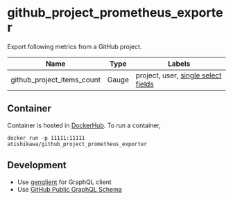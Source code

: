 # github_project_prometheus_exporter

Export following metrics from a GitHub project.

| Name                       | Type  | Labels                                                                                                                                                       |
| -------------------------- | ----- | ------------------------------------------------------------------------------------------------------------------------------------------------------------ |
| github_project_items_count | Gauge | project, user, [single select fields](https://docs.github.com/en/issues/planning-and-tracking-with-projects/understanding-fields/about-single-select-fields) |

## Container

Container is hosted in [DockerHub](https://hub.docker.com/r/atishikawa/github_project_prometheus_exporter).
To run a container,

```shell
docker run -p 11111:11111 atishikawa/github_project_prometheus_exporter
```

## Development

- Use [genqlient](https://github.com/Khan/genqlient/tree/main) for GraphQL client
- Use [GitHub Public GraphQL Schema](https://docs.github.com/en/graphql/overview/public-schema)
